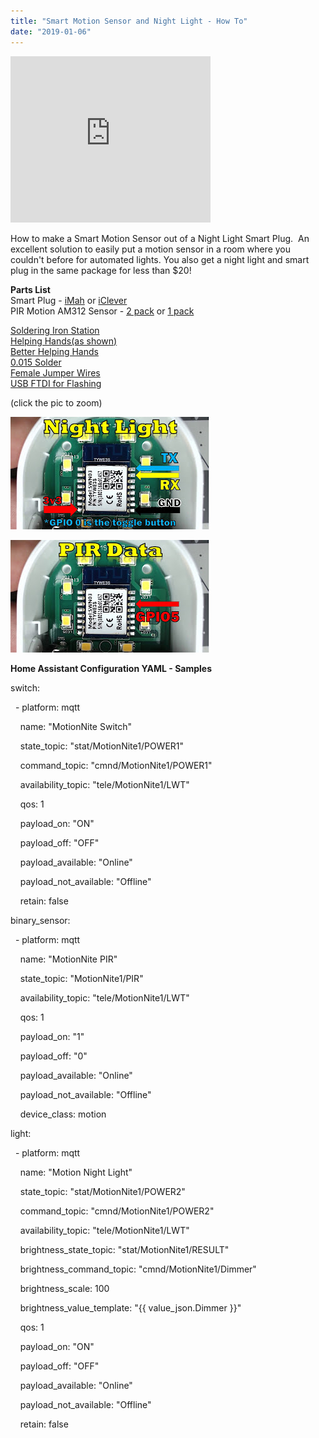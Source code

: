 ```yaml
---
title: "Smart Motion Sensor and Night Light - How To"
date: "2019-01-06"
---
```


<iframe allowfullscreen data-thumbnail-src="https://i.ytimg.com/vi/5Oa27pCHtYo/0.jpg" frameborder="0" height="266" src="https://www.youtube.com/embed/5Oa27pCHtYo?feature=player_embedded" width="320"></iframe>

  
  
How to make a Smart Motion Sensor out of a Night Light Smart Plug.  An excellent solution to easily put a motion sensor in a room where you couldn't before for automated lights. You also get a night light and smart plug in the same package for less than $20!  
  
**Parts List**  
Smart Plug - [iMah](https://amzn.to/2FbuVWl) or [iClever](https://amzn.to/2Rxedaw)   
PIR Motion AM312 Sensor - [2 pack](https://amzn.to/2DhrkpA) or [1 pack](https://amzn.to/2F7P9lE)   
  
[Soldering Iron Station](https://amzn.to/2DwJpiW)  
[Helping Hands(as shown)](https://amzn.to/2C2iclH)  
[Better Helping Hands](https://amzn.to/2Q3tKhI)  
[0.015 Solder](https://amzn.to/2OQDd74)  
[Female Jumper Wires](https://amzn.to/2DcCiMX)  
[USB FTDI for Flashing](https://amzn.to/2Ke2V4W)  
  
  

  
(click the pic to zoom)

[![](images/Pinout_Slide.jpg)](https://2.bp.blogspot.com/-aehzaNf8aAA/XDI356cUk4I/AAAAAAAD7j4/5N2Qfo5CfMkbBb6bRcd1ov4B6ISe93cywCLcBGAs/s1600/Pinout_Slide.jpg)

  

[![](images/PIRData_Slide.jpg)](https://4.bp.blogspot.com/-r_pz-22Otf4/XDI37coUt6I/AAAAAAAD7j8/_ghpeEjc9EoJyb0T7YOMb8duMELk2duZQCLcBGAs/s1600/PIRData_Slide.jpg)

  

  

  

**Home Assistant Configuration YAML - Samples**

  

switch:

  - platform: mqtt

    name: "MotionNite Switch"

    state\_topic: "stat/MotionNite1/POWER1"

    command\_topic: "cmnd/MotionNite1/POWER1"

    availability\_topic: "tele/MotionNite1/LWT"

    qos: 1

    payload\_on: "ON"

    payload\_off: "OFF"

    payload\_available: "Online"

    payload\_not\_available: "Offline"

    retain: false

  

binary\_sensor:

  - platform: mqtt

    name: "MotionNite PIR"

    state\_topic: "MotionNite1/PIR"

    availability\_topic: "tele/MotionNite1/LWT"

    qos: 1

    payload\_on: "1"

    payload\_off: "0"

    payload\_available: "Online"

    payload\_not\_available: "Offline"

    device\_class: motion

  

light:

  - platform: mqtt

    name: "Motion Night Light"

    state\_topic: "stat/MotionNite1/POWER2"

    command\_topic: "cmnd/MotionNite1/POWER2"

    availability\_topic: "tele/MotionNite1/LWT"

    brightness\_state\_topic: "stat/MotionNite1/RESULT"

    brightness\_command\_topic: "cmnd/MotionNite1/Dimmer"

    brightness\_scale: 100

    brightness\_value\_template: "{{ value\_json.Dimmer }}"

    qos: 1

    payload\_on: "ON"

    payload\_off: "OFF"

    payload\_available: "Online"

    payload\_not\_available: "Offline"

    retain: false
